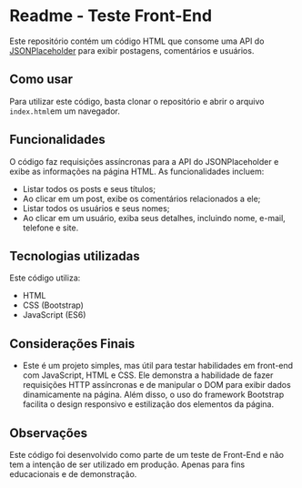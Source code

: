 # Readme - Teste Front-End

Este repositório contém um código HTML que consome uma API do [JSONPlaceholder](https://jsonplaceholder.typicode.com/) para exibir postagens, comentários e usuários.

## Como usar

Para utilizar este código, basta clonar o repositório e abrir o arquivo `index.html`em um navegador.

## Funcionalidades

O código faz requisições assíncronas para a API do JSONPlaceholder e exibe as informações na página HTML. As funcionalidades incluem:

*   Listar todos os posts e seus títulos;
*   Ao clicar em um post, exibe os comentários relacionados a ele;
*   Listar todos os usuários e seus nomes;
*   Ao clicar em um usuário, exiba seus detalhes, incluindo nome, e-mail, telefone e site.

## Tecnologias utilizadas

Este código utiliza:

*   HTML
*   CSS (Bootstrap)
*   JavaScript (ES6)

##  Considerações Finais

* Este é um projeto simples, mas útil para testar habilidades em front-end com JavaScript, HTML e CSS. Ele demonstra a habilidade de fazer requisições HTTP assíncronas e   de manipular o DOM para exibir dados dinamicamente na página. Além disso, o uso do framework Bootstrap facilita o design responsivo e estilização dos elementos da página.

## Observações

Este código foi desenvolvido como parte de um teste de Front-End e não tem a intenção de ser utilizado em produção. Apenas para fins educacionais e de demonstração.
